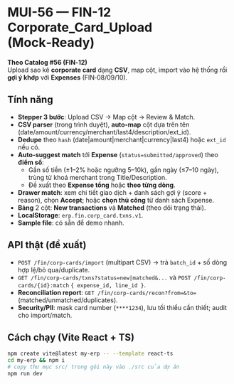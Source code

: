 
# MUI-56 — FIN-12 Corporate_Card_Upload (Mock‑Ready)

**Theo Catalog #56 (FIN‑12)**  
Upload sao kê **corporate card** dạng **CSV**, map cột, import vào hệ thống rồi **gợi ý khớp** với **Expenses** (FIN‑08/09/10).

## Tính năng
- **Stepper 3 bước**: Upload CSV → Map cột → Review & Match.
- **CSV parser** (trong trình duyệt), **auto-map** cột dựa trên tên (date/amount/currency/merchant/last4/description/ext_id).
- **Dedupe** theo `hash` (date|amount|merchant|currency|last4) hoặc `ext_id` nếu có.
- **Auto‑suggest match** tới **Expense** (`status=submitted/approved`) theo **điểm số**:
  - Gần số tiền (±1–2% hoặc ngưỡng 5–10k), gần ngày (≤7–10 ngày), trùng từ khoá merchant trong Title/Description.
  - Đề xuất theo **Expense tổng** hoặc **theo từng dòng**.
- **Drawer match**: xem chi tiết giao dịch + danh sách gợi ý (score + reason), chọn **Accept**; hoặc **chọn thủ công** từ danh sách Expense.
- **Bảng** 2 cột: **New transactions** và **Matched** (theo dõi trạng thái).
- **LocalStorage**: `erp.fin.corp_card.txns.v1`.
- **Sample file**: có sẵn để demo nhanh.

## API thật (đề xuất)
- `POST /fin/corp-cards/import` (multipart CSV) → trả `batch_id` + số dòng hợp lệ/bỏ qua/duplicate.
- `GET /fin/corp-cards/txns?status=new|matched&...` và `POST /fin/corp-cards/{id}:match` `{ expense_id, line_id }`.
- **Reconciliation report**: `GET /fin/corp-cards/recon?from=&to=` (matched/unmatched/duplicates).
- **Security/PII**: mask card number (`****1234`), lưu tối thiểu cần thiết; audit cho import/match.

## Cách chạy (Vite React + TS)
```bash
npm create vite@latest my-erp -- --template react-ts
cd my-erp && npm i
# copy thư mục src/ trong gói này vào ./src của dự án
npm run dev
```
